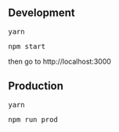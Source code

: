 <h2>Development</h2>
<pre>yarn</pre>
<pre>npm start</pre>
then go to http://localhost:3000

<h2>Production</h2>
<pre>yarn</pre>
<pre>npm run prod</pre>
